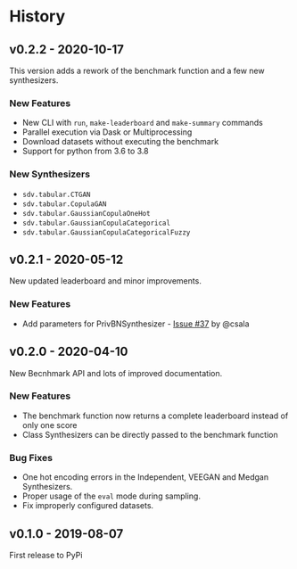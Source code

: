 # History

## v0.2.2 - 2020-10-17

This version adds a rework of the benchmark function and a few new synthesizers.

### New Features

* New CLI with `run`, `make-leaderboard` and `make-summary` commands
* Parallel execution via Dask or Multiprocessing
* Download datasets without executing the benchmark
* Support for python from 3.6 to 3.8

### New Synthesizers

* `sdv.tabular.CTGAN`
* `sdv.tabular.CopulaGAN`
* `sdv.tabular.GaussianCopulaOneHot`
* `sdv.tabular.GaussianCopulaCategorical`
* `sdv.tabular.GaussianCopulaCategoricalFuzzy`

## v0.2.1 - 2020-05-12

New updated leaderboard and minor improvements.

### New Features

* Add parameters for PrivBNSynthesizer - [Issue #37](https://github.com/sdv-dev/SDGym/issues/37) by @csala

## v0.2.0 - 2020-04-10

New Becnhmark API and lots of improved documentation.

### New Features

* The benchmark function now returns a complete leaderboard instead of only one score
* Class Synthesizers can be directly passed to the benchmark function

### Bug Fixes

* One hot encoding errors in the Independent, VEEGAN and Medgan Synthesizers.
* Proper usage of the `eval` mode during sampling.
* Fix improperly configured datasets.

## v0.1.0 - 2019-08-07

First release to PyPi

